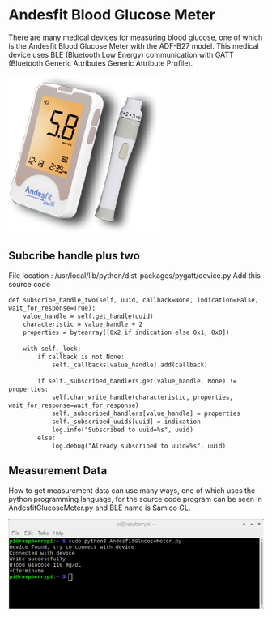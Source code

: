 # Andesfit Blood Glucose Meter
There are many medical devices for measuring blood glucose, one of which is the Andesfit Blood Glucose Meter with the ADF-B27 model. This medical device uses BLE (Bluetooth Low Energy) communication with GATT (Bluetooth Generic Attributes Generic Attribute Profile).

![Gambar][gambar-product-url]

## Subcribe handle plus two
File location : /usr/local/lib/python<version>/dist-packages/pygatt/device.py
Add this source code
```
def subscribe_handle_two(self, uuid, callback=None, indication=False, wait_for_response=True):
    value_handle = self.get_handle(uuid)
    characteristic = value_handle + 2
    properties = bytearray([0x2 if indication else 0x1, 0x0])

    with self._lock:
        if callback is not None:
            self._callbacks[value_handle].add(callback)

        if self._subscribed_handlers.get(value_handle, None) != properties:
            self.char_write_handle(characteristic, properties, wait_for_response=wait_for_response)
            self._subscribed_handlers[value_handle] = properties
            self._subscribed_uuids[uuid] = indication
            log.info("Subscribed to uuid=%s", uuid)
        else:
            log.debug("Already subscribed to uuid=%s", uuid)
```

## Measurement Data
How to get measurement data can use many ways, one of which uses the python programming language, for the source code program can be seen in AndesfitGlucoseMeter.py and BLE name is Samico GL.

![Gambar][gambar-screenshot-url]

<!-- MARKDOWN LINKS -->
[gambar-product-url]: https://github.com/agungpambudi55/andesfit-blood-glucose-meter/blob/master/Andesfit%20Blood%20Glucose%20Meter%20ADF-B27%20-%20Product.png
[gambar-screenshot-url]: https://github.com/agungpambudi55/andesfit-blood-glucose-meter/blob/master/Andesfit%20Blood%20Glucose%20Meter%20ADF-B27%20-%20Screenshot.png